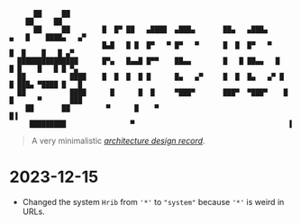 ```
      ██     ██                                                                             
    ██     ██                                                                               
      ██     ██        █  █▀ ██   ▄████  ▄███▄       ██▄   ▄███▄      ▄   █    ████▄   ▄▀   
                       █▄█   █ █  █▀   ▀ █▀   ▀      █  █  █▀   ▀      █  █    █   █ ▄▀     
  ███████████████      █▀▄   █▄▄█ █▀▀    ██▄▄        █   █ ██▄▄   █     █ █    █   █ █ ▀▄   
  ██           ████    █  █  █  █ █      █▄   ▄▀     █  █  █▄   ▄▀ █    █ ███▄ ▀████ █   █  
  ██           ████      █      █  █     ▀███▀       ███▀  ▀███▀    █  █      ▀       ███   
    ██       ██         ▀      █    ▀                                █▐                     
     █████████                ▀                                      ▐                      
```

> A very minimalistic [_architecture design record_](https://github.com/joelparkerhenderson/architecture-decision-record).

# 2023-12-15

- Changed the system `Hrib` from `'*'` to `"system"` because `'*'` is weird in URLs.
